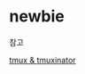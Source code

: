 # newbie



참고

[tmux & tmuxinator](https://hanseokhyeon.tistory.com/entry/tmux%EC%99%80-tmuxinator-%EC%82%AC%EC%9A%A9%EB%B2%95)

